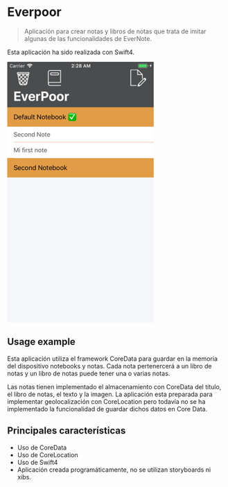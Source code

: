 # Everpoor
> Aplicación para crear notas y libros de notas que trata de imitar algunas de las funcionalidades de EverNote.


Esta aplicación ha sido realizada con Swift4.

![](rootScreen.png)



## Usage example

Esta aplicación utiliza el framework CoreData para guardar en la memoria del dispositivo notebooks y notas. Cada nota pertenercerá a un libro de notas y un libro de notas puede tener una o varias notas.

Las notas tienen implementado el almacenamiento con CoreData del título, el libro de notas, el texto y la imagen. La aplicación esta preparada para implementar geolocalización con CoreLocation pero todavía no se ha implementado la funcionalidad de guardar dichos datos en Core Data.

## Principales características

- Uso de CoreData
- Uso de CoreLocation
- Uso de Swift4
- Aplicación creada programáticamente, no se utilizan storyboards ni xibs.



